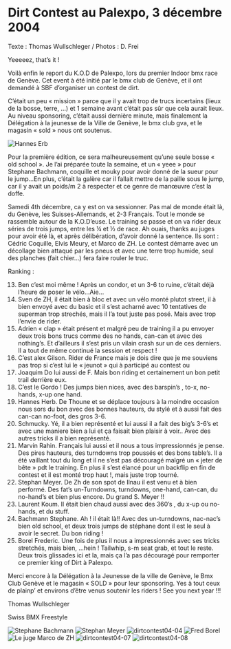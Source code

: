 # Dirt Contest au Palexpo, 3 décembre 2004

Texte : Thomas Wullschleger / Photos : D. Frei

Yeeeeez, that’s it !

Voilà enfin le report du K.O.D de Palexpo, lors du premier Indoor bmx race de Genève. Cet event à été initié par le bmx club de Genève, et il ont demandé à SBF d’organiser un contest de dirt.

C’était un peu « mission » parce que il y avait trop de trucs incertains (lieux de la bosse, terre, …) et 1 semaine avant c’était pas sûr que cela aurait lieux. Au niveau sponsoring, c’était aussi dernière minute, mais finalement la Délégation à la jeunesse de la Ville de Genève, le bmx club gva, et le magasin « sold » nous ont soutenus.

![Hannes Erb](./media/dirtcontest04-03.jpg)

Pour la première édition, ce sera malheureusement qu’une seule bosse « old school ». Je l’ai préparée toute la semaine, et un « yeee » pour Stephane Bachmann, coquille et mouky pour avoir donné de la sueur pour le jump…En plus, c’était la galère car il fallait mettre de la paille sous le jump, car il y avait un poids/m 2 à respecter et ce genre de manœuvre c’est la doffe.

Samedi 4th décembre, ca y est on va sessionner. Pas mal de monde était là, du Genève, les Suisses-Allemands, et 2-3 Français. Tout le monde se rassemble autour de la K.O.D’euse. Le training se passe et on va rider deux séries de trois jumps, entre les ¼ et ½ de race. Ah ouais, thanks au juges pour avoir été là, et après délibération, d’avoir donné la sentence. Ils sont : Cédric Coquille, Elvis Meury, et Marco de ZH. Le contest démarre avec un décollage bien attaqué par les pneus et avec une terre trop humide, seul des planches (fait chier…) fera faire rouler le truc.

Ranking :

13. Ben c’est moi même ! Après un condor, et un 3-6 to ruine, c’était déjà l’heure de poser le vélo…Aie…
12. Sven de ZH, il était bien à bloc et avec un vélo monté plutot street, il à bien envoyé avec du basic et il s’est acharné avec 10 tentatives de superman trop strechés, mais il l’a tout juste pas posé. Mais avec trop l’envie de rider.
11. Adrien « clap » était présent et malgré peu de training il a pu envoyer deux trois bons trucs comme des no hands, can-can et avec des nothing’s. Et d’ailleurs il s’est pris un vilain crash sur un de ces derniers. Il a tout de même continué la session et respect !
10. C’est alex Gilson. Rider de France mais je dois dire que je me souviens pas trop si c’est lui le « jeunot » qui à participé au contest ou 
9. Joaquim Do lui aussi de F. Mais bon riding et certainement un bon petit trail derrière eux.
8. C’est le Gordo ! Des jumps bien nices, avec des barspin’s , to-x, no-hands, x-up one hand. 
7. Hannes Herb. De Thoune et se déplace toujours à la moindre occasion nous sors du bon avec des bonnes hauteurs, du stylé et à aussi fait des can-can no-foot, des gros 3-6. 
6. Schmucky. Yé, il a bien représenté et lui aussi il a fait des big’s 3-6’s et avec une maniere bien a lui et ça faisait bien plaisir à voir.. Avec des autres tricks il a bien représenté. 
5. Marvin Rahin. Français lui aussi et il nous a tous impressionnés je pense. Des pires hauteurs, des turndowns trop poussés et des bons table’s. Il a été vaillant tout du long et il ne s’est pas découragé malgré un « jeter de bête » pdt le training. En plus il s’est élancé pour un backflip en fin de contest et il est monté trop haut !, mais juste trop tourné.
4. Stephan Meyer. De Zh de son spot de Ilnau il est venu et à bien performé. Des fat’s un-Turndowns, turndowns, one-hand, can-can, du no-hand’s et bien plus encore. Du grand S. Meyer !!
3. Laurent Koum. Il était bien chaud aussi avec des 360’s , du x-up ou no-hands, et du stuff. 
2. Bachmann Stephane. Ah ! il était là!! Avec des un-turndowns, nac-nac’s bien old school, et deux trois jumps de stéphane dont il est le seul à avoir le secret. Du bon riding !
1. Borel Frederic. Une fois de plus il nous a impressionnés avec ses tricks stretchés, mais bien, …hein ! Tailwhip, s-m seat grab, et tout le reste. Deux trois glissades ici et la, mais ça l’a pas découragé pour remporter ce premier king of Dirt à Palexpo.

Merci encore à la Délégation à la Jeunesse de la ville de Genève, le Bmx Club Genève et le magasin « SOLD » pour leur sponsoring. Yes à tout ceux de plainp’ et environs d’être venus soutenir les riders ! See you next year !!!

Thomas Wullschleger

Swiss BMX Freestyle

![Stephane Bachmann](./media/dirtcontest04-01.jpg)
![Stephan Meyer](./media/dirtcontest04-02.jpg)
![dirtcontest04-04](./media/dirtcontest04-04.jpg)
![Fred Borel](./media/dirtcontest04-05.jpg)
![Le juge Marco de ZH](./media/dirtcontest04-06.jpg)
![dirtcontest04-07](./media/dirtcontest04-07.jpg)
![dirtcontest04-08](./media/dirtcontest04-08.jpg)
